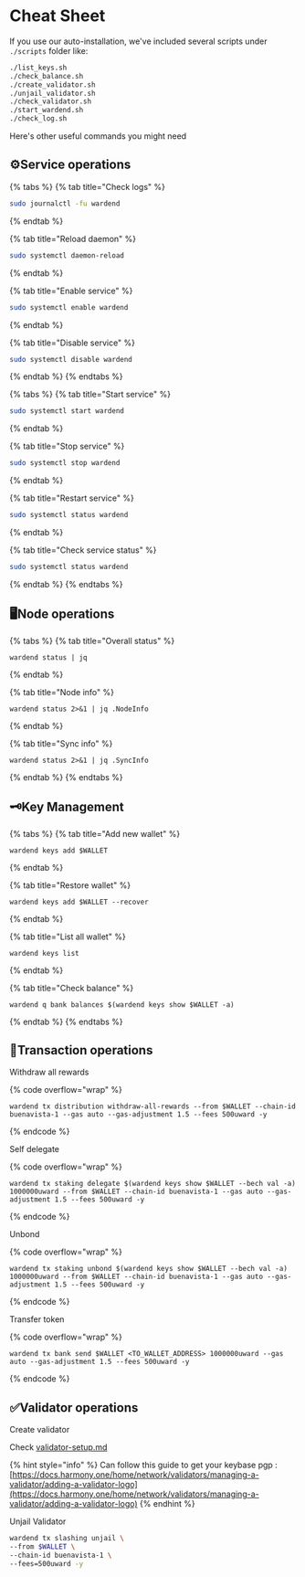# Cheat Sheet

If you use our auto-installation, we've included several scripts under `./scripts` folder like:

```sh
./list_keys.sh
./check_balance.sh
./create_validator.sh
./unjail_validator.sh
./check_validator.sh
./start_wardend.sh
./check_log.sh
```

Here's other useful commands you might need

## ⚙️Service operations <a href="#service-operations" id="service-operations"></a>

{% tabs %}
{% tab title="Check logs" %}
```sh
sudo journalctl -fu wardend
```
{% endtab %}

{% tab title="Reload daemon" %}
```bash
sudo systemctl daemon-reload
```
{% endtab %}

{% tab title="Enable service" %}
```sh
sudo systemctl enable wardend
```
{% endtab %}

{% tab title="Disable service" %}
```sh
sudo systemctl disable wardend
```
{% endtab %}
{% endtabs %}

{% tabs %}
{% tab title="Start service" %}
```sh
sudo systemctl start wardend
```
{% endtab %}

{% tab title="Stop service" %}
```sh
sudo systemctl stop wardend
```
{% endtab %}

{% tab title="Restart service" %}
```sh
sudo systemctl status wardend
```
{% endtab %}

{% tab title="Check service status" %}
```sh
sudo systemctl status wardend
```
{% endtab %}
{% endtabs %}

## 🖥️Node operations

{% tabs %}
{% tab title="Overall status" %}
```
wardend status | jq
```
{% endtab %}

{% tab title="Node info" %}
```
wardend status 2>&1 | jq .NodeInfo
```
{% endtab %}

{% tab title="Sync info" %}
```
wardend status 2>&1 | jq .SyncInfo
```
{% endtab %}
{% endtabs %}

## 🗝️Key Management

{% tabs %}
{% tab title="Add new wallet" %}
```
wardend keys add $WALLET
```
{% endtab %}

{% tab title="Restore wallet" %}
```
wardend keys add $WALLET --recover
```
{% endtab %}

{% tab title="List all wallet" %}
```
wardend keys list
```
{% endtab %}

{% tab title="Check balance" %}
```
wardend q bank balances $(wardend keys show $WALLET -a)
```
{% endtab %}
{% endtabs %}

## 💱Transaction operations

Withdraw all rewards

{% code overflow="wrap" %}
```
wardend tx distribution withdraw-all-rewards --from $WALLET --chain-id buenavista-1 --gas auto --gas-adjustment 1.5 --fees 500uward -y
```
{% endcode %}

Self delegate

{% code overflow="wrap" %}
```
wardend tx staking delegate $(wardend keys show $WALLET --bech val -a) 1000000uward --from $WALLET --chain-id buenavista-1 --gas auto --gas-adjustment 1.5 --fees 500uward -y
```
{% endcode %}

Unbond

{% code overflow="wrap" %}
```
wardend tx staking unbond $(wardend keys show $WALLET --bech val -a) 1000000uward --from $WALLET --chain-id buenavista-1 --gas auto --gas-adjustment 1.5 --fees 500uward -y
```
{% endcode %}

Transfer token

{% code overflow="wrap" %}
```
wardend tx bank send $WALLET <TO_WALLET_ADDRESS> 1000000uward --gas auto --gas-adjustment 1.5 --fees 500uward -y
```
{% endcode %}

## ✅Validator operations

Create validator

Check [validator-setup.md](validator-setup.md "mention")

{% hint style="info" %}
Can follow this guide to get your keybase pgp : [https://docs.harmony.one/home/network/validators/managing-a-validator/adding-a-validator-logo](https://docs.harmony.one/home/network/validators/managing-a-validator/adding-a-validator-logo)
{% endhint %}

Unjail Validator

```bash
wardend tx slashing unjail \
--from $WALLET \
--chain-id buenavista-1 \
--fees=500uward -y 
```
